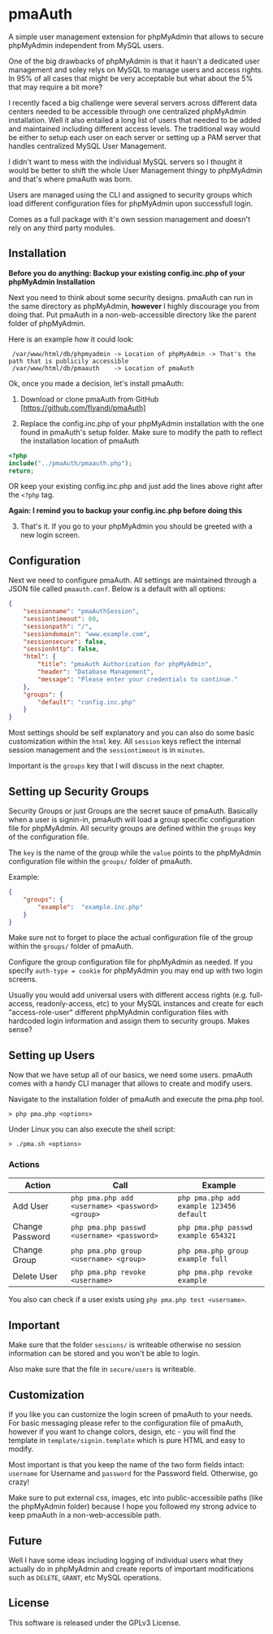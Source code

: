pmaAuth
=======

A simple user management extension for phpMyAdmin that allows to secure phpMyAdmin independent from MySQL users.

One of the big drawbacks of phpMyAdmin is that it hasn't a dedicated user management and soley relys on MySQL to manage users and access rights. In 95% of all cases that might be very acceptable but what about the 5% that may require a bit more?

I recently faced a big challenge were several servers across different data centers needed to be accessible through one centralized phpMyAdmin installation. Well it also entailed a long list of users that needed to be added and maintained including different access levels. The traditional way would be either to setup each user on each server or setting up a PAM server that handles centralized MySQL User Management.

I didn't want to mess with the individual MySQL servers so I thought it would be better to shift the whole User Management thingy to phpMyAdmin and that's where pmaAuth was born.

Users are managed using the CLI and assigned to security groups which load different configuration files for phpMyAdmin upon successfull login.

Comes as a full package with it's own session management and doesn't rely on any third party modules.


## Installation

**Before you do anything: Backup your existing config.inc.php of your phpMyAdmin Installation**

Next you need to think about some security designs. pmaAuth can run in the same directory as phpMyAdmin, **however** I highly discourage you from doing that. Put pmaAuth in a non-web-accessible directory like the parent folder of phpMyAdmin. 

Here is an example how it could look:

```
 /var/www/html/db/phpmyadmin -> Location of phpMyAdmin -> That's the path that is publicily accessible
 /var/www/html/db/pmaauth    -> Location of pmaAuth    
```

Ok, once you made a decision, let's install pmaAuth:

1) Download or clone pmaAuth from GitHub [https://github.com/flyandi/pmaAuth]

2) Replace the config.inc.php of your phpMyAdmin installation with the one found in pmaAuth's setup folder. Make sure to modify the path to reflect the installation location of pmaAuth

```php
<?php
include("../pmaAuth/pmaauth.php");
return;
```
OR keep your existing config.inc.php and just add the lines above right after the `<?php` tag.

**Again: I remind you to backup your config.inc.php before doing this**

3) That's it. If you go to your phpMyAdmin you should be greeted with a new login screen.


## Configuration

Next we need to configure pmaAuth. All settings are maintained through a JSON file called `pmaauth.conf`. Below is a default with all options: 

```json
{
	"sessionname": "pmaAuthSession",
	"sessiontimeout": 60,
	"sessionpath": "/",
	"sessiondomain": "www.example.com",
	"sessionsecure": false,
	"sessionhttp": false,
	"html": {
		"title": "pmaAuth Authorization for phpMyAdmin",
		"header": "Database Management",
		"message": "Please enter your credentials to continue."
	},
	"groups": {
		"default": "config.inc.php"
	}
}
```

Most settings should be self explanatory and you can also do some basic customization within the `html` key. All `session` keys reflect the internal session management and the `sessiontimeout` is in `minutes`. 

Important is the `groups` key that I will discuss in the next chapter.


## Setting up Security Groups

Security Groups or just Groups are the secret sauce of pmaAuth. Basically when a user is signin-in, pmaAuth will load a group specific configuration file for phpMyAdmin. All security groups are defined within the `groups` key of the configuration file.

The `key` is the name of the group while the `value` points to the phpMyAdmin configuration file within the `groups/` folder of pmaAuth.

Example:

```json
{
	"groups": {
		"example":	"example.inc.php"
	}
}
```

Make sure not to forget to place the actual configuration file of the group within the `groups/` folder of pmaAuth. 

Configure the group configuration file for phpMyAdmin as needed. If you specify `auth-type = cookie` for phpMyAdmin you may end up with two login screens. 

Usually you would add universal users with different access rights (e.g. full-access, readonly-access, etc) to your MySQL instances and create for each "access-role-user" different phpMyAdmin configuration files with hardcoded login information and assign them to security groups. Makes sense?


## Setting up Users

Now that we have setup all of our basics, we need some users. pmaAuth comes with a handy CLI manager that allows to create and modify users.

Navigate to the installation folder of pmaAuth and execute the pma.php tool. 

```shell
> php pma.php <options>
```

Under Linux you can also execute the shell script:

```shell
> ./pma.sh <options>
```

### Actions

Action			| Call													| Example
---				| ---													| ---
Add User		| `php pma.php add <username> <password> <group>`		| `php pma.php add example 123456 default`
Change Password	| `php pma.php passwd <username> <password>`			| `php pma.php passwd example 654321`
Change Group	| `php pma.php group <username> <group>`				| `php pma.php group example full`
Delete User		| `php pma.php revoke <username>`						| `php pma.php revoke example`

You also can check if a user exists using `php pma.php test <username>`.


## Important

Make sure that the folder `sessions/` is writeable otherwise no session information can be stored and you won't be able to login. 

Also make sure that the file in `secure/users` is writeable.


## Customization

If you like you can customize the login screen of pmaAuth to your needs. For basic messaging please refer to the configuration file of pmaAuth, however if you want to change colors, design, etc - you will find the template in `template/signin.template` which is pure HTML and easy to modify.

Most important is that you keep the name of the two form fields intact: `username` for Username and `password` for the Password field. Otherwise, go crazy!

Make sure to put external css, images, etc into public-accessible paths (like the phpMyAdmin folder) because I hope you followed my strong advice to keep pmaAuth in a non-web-accessible path.


## Future

Well I have some ideas including logging of individual users what they actually do in phpMyAdmin and create reports of important modifications such as `DELETE`, `GRANT`, etc MySQL operations. 

## License

This software is released under the GPLv3 License.
